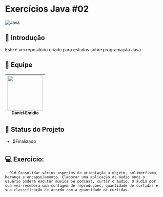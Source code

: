# Exercícios Java #02
![Java](https://img.shields.io/badge/Java-ED8B00?style=for-the-badge&logo=openjdk&logoColor=white)

## 📖 Introdução

Este é um repositório criado para estudos sobre programação Java.

## 👥 Equipe
| [<img src="https://avatars.githubusercontent.com/u/111311678?v=4" width=115><br><sub>Daniel Emidio</sub>](https://github.com/DanielEmidio1988) |
| :---: |

## 🧭 Status do Projeto
- ⏳Finalizado

## 💻 Exercicio:
```
- 01# Consolidar vários aspectos de orientação a objeto, polimorfismo, herança e encapsulamento. Elaborar uma aplicação de áudio onde o usuário poderá escutar música ou podcast, curtir o áudio. O áudio por sua vez recebera uma contagem de reproduções, quantidade de curtidas e sua classificação de acordo com a quantidade de curtidas.
```` 

